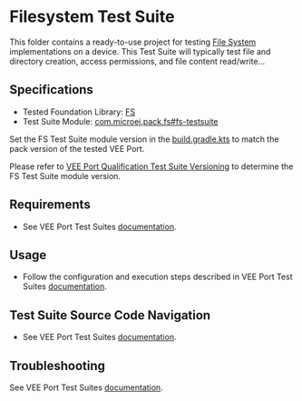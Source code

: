 # Filesystem Test Suite

This folder contains a ready-to-use project for testing [File System](https://docs.microej.com/en/latest/VEEPortingGuide/fs.html) implementations on a device.
This Test Suite will typically test file and directory creation, access permissions, and file content read/write...

## Specifications

- Tested Foundation Library: [FS](https://repository.microej.com/modules/ej/api/fs/)
- Test Suite Module: [com.microej.pack.fs#fs-testsuite](https://repository.microej.com/modules/com/microej/pack/fs/fs-testsuite/)

Set the FS Test Suite module version in the [build.gradle.kts](java-testsuite-runner-fs/build.gradle.kts) to match the pack version of the tested VEE Port.

Please refer to [VEE Port Qualification Test Suite Versioning](https://docs.microej.com/en/latest/VEEPortingGuide/veePortQualification.html#test-suite-versioning)
to determine the FS Test Suite module version.

## Requirements

- See VEE Port Test Suites [documentation](../README.md).

## Usage

- Follow the configuration and execution steps described in VEE Port Test Suites [documentation](../README.md).

## Test Suite Source Code Navigation

- See VEE Port Test Suites [documentation](../README.md).

## Troubleshooting

See VEE Port Test Suites [documentation](../README.md).
